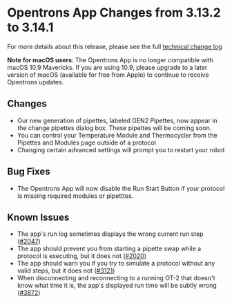 # Opentrons App Changes from 3.13.2 to 3.14.1

For more details about this release, please see the full [technical change log][changelog]

**Note for macOS users**: The Opentrons App is no longer compatible with macOS 10.9 Mavericks. If you are using 10.9, please upgrade to a later version of macOS (available for free from Apple) to continue to receive Opentrons updates.

## Changes

- Our new generation of pipettes, labeled GEN2 Pipettes, now appear in the change pipettes dialog box. These pipettes will be coming soon.
- You can control your Temperature Module and Thermocycler from the Pipettes and Modules page outside of a protocol
- Changing certain advanced settings will prompt you to restart your robot


## Bug Fixes

- The Opentrons App will now disable the Run Start Button if your protocol is missing required modules or pipetttes.

[electron-6]: https://electronjs.org/releases/stable?version=6

## Known Issues

- The app's run log sometimes displays the wrong current run step ([#2047][2047])
- The app should prevent you from starting a pipette swap while a protocol is executing, but it does not ([#2020][2020])
- The app should warn you if you try to simulate a protocol without any valid steps, but it does not ([#3121][3121])
- When disconnecting and reconnecting to a running OT-2 that doesn't know what time it is, the app's displayed run time will be subtly wrong ([#3872][3872])


[changelog]: https://github.com/Opentrons/opentrons/blob/edge/CHANGELOG.md

[2047]: https://github.com/Opentrons/opentrons/issues/2047
[2020]: https://github.com/Opentrons/opentrons/issues/2020
[2676]: https://github.com/Opentrons/opentrons/issues/2676
[3121]: https://github.com/Opentrons/opentrons/issues/3121
[3872]: https://github.com/Opentrons/opentrons/issues/3872
[4202]: https://github.com/Opentrons/opentrons/issues/4202
